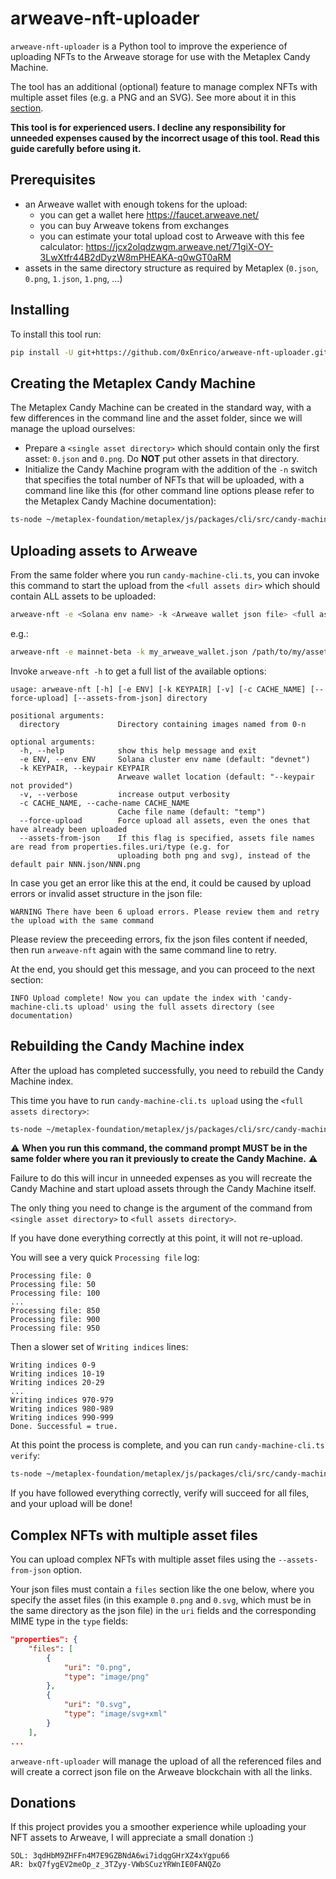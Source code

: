 # arweave-nft-uploader

``arweave-nft-uploader`` is a Python tool to improve the experience of uploading NFTs to the
Arweave storage for use with the Metaplex Candy Machine.

The tool has an additional (optional) feature to manage complex NFTs with multiple asset files
(e.g. a PNG and an SVG). See more about it in this [section](#complex-nfts-with-multiple-asset-files).

**This tool is for experienced users. I decline any responsibility for unneeded expenses caused by
the incorrect usage of this tool. Read this guide carefully before using it.**

## Prerequisites
* an Arweave wallet with enough tokens for the upload:
  * you can get a wallet here https://faucet.arweave.net/
  * you can buy Arweave tokens from exchanges
  * you can estimate your total upload cost to Arweave with this fee calculator: https://jcx2olqdzwgm.arweave.net/71giX-OY-3LwXtfr44B2dDyzW8mPHEAKA-q0wGT0aRM
* assets in the same directory structure as required by Metaplex (``0.json``, ``0.png``, ``1.json``, ``1.png``, ...)

## Installing
To install this tool run:
```bash
pip install -U git+https://github.com/0xEnrico/arweave-nft-uploader.git
```

## Creating the Metaplex Candy Machine

The Metaplex Candy Machine can be created in the standard way, with a few differences
in the command line and the asset folder, since we will manage the upload ourselves:
* Prepare a ``<single asset directory>`` which should contain only the first asset: ``0.json`` and ``0.png``.
Do **NOT** put other assets in that directory.
* Initialize the Candy Machine program with the addition of the ``-n`` switch that specifies
the total number of NFTs that will be uploaded, with a command line like this
(for other command line options please refer to the Metaplex Candy Machine documentation):
```bash
ts-node ~/metaplex-foundation/metaplex/js/packages/cli/src/candy-machine-cli.ts upload <single asset directory> -n <total number of NFTs> --keypair <Solana keypair file> --env <Solana cluster env name>
```

## Uploading assets to Arweave

From the same folder where you run ``candy-machine-cli.ts``, you can invoke this command
to start the upload from the ``<full assets dir>`` which should contain ALL assets to be uploaded:
```bash
arweave-nft -e <Solana env name> -k <Arweave wallet json file> <full assets dir>
```
e.g.:
```bash
arweave-nft -e mainnet-beta -k my_arweave_wallet.json /path/to/my/asset/dir
```

Invoke ``arweave-nft -h`` to get a full list of the available options:
```console
usage: arweave-nft [-h] [-e ENV] [-k KEYPAIR] [-v] [-c CACHE_NAME] [--force-upload] [--assets-from-json] directory

positional arguments:
  directory             Directory containing images named from 0-n

optional arguments:
  -h, --help            show this help message and exit
  -e ENV, --env ENV     Solana cluster env name (default: "devnet")
  -k KEYPAIR, --keypair KEYPAIR
                        Arweave wallet location (default: "--keypair not provided")
  -v, --verbose         increase output verbosity
  -c CACHE_NAME, --cache-name CACHE_NAME
                        Cache file name (default: "temp")
  --force-upload        Force upload all assets, even the ones that have already been uploaded
  --assets-from-json    If this flag is specified, assets file names are read from properties.files.uri/type (e.g. for
                        uploading both png and svg), instead of the default pair NNN.json/NNN.png
```

In case you get an error like this at the end, it could be caused by upload errors or
invalid asset structure in the json file:
```console
WARNING There have been 6 upload errors. Please review them and retry the upload with the same command
```

Please review the preceeding errors, fix the json files content if needed, then run
``arweave-nft`` again with the same command line to retry.

At the end, you should get this message, and you can proceed to the next section:

```console
INFO Upload complete! Now you can update the index with 'candy-machine-cli.ts upload' using the full assets directory (see documentation)
```

## Rebuilding the Candy Machine index

After the upload has completed successfully, you need to rebuild the Candy Machine index.

This time you have to run ``candy-machine-cli.ts upload`` using the ``<full assets directory>``:
```bash
ts-node ~/metaplex-foundation/metaplex/js/packages/cli/src/candy-machine-cli.ts upload <full assets directory> -n <total number of NFTs> --keypair <Solana keypair file> --env <Solana cluster env name>
```
:warning: **When you run this command, the command prompt MUST be in the same folder where you ran it previously to create the Candy Machine.** :warning:

Failure to do this will incur in unneeded expenses as you will recreate the Candy Machine and start upload assets
through the Candy Machine itself.

The only thing you need to change is the argument of the command from
``<single asset directory>`` to ``<full assets directory>``.

If you have done everything correctly at this point, it will not re-upload.

You will see a very quick ``Processing file`` log:
```console
Processing file: 0
Processing file: 50
Processing file: 100
...
Processing file: 850
Processing file: 900
Processing file: 950
```

Then a slower set of ``Writing indices`` lines:

```console
Writing indices 0-9
Writing indices 10-19
Writing indices 20-29
...
Writing indices 970-979
Writing indices 980-989
Writing indices 990-999
Done. Successful = true.
```

At this point the process is complete, and you can run ``candy-machine-cli.ts verify``:
```bash
ts-node ~/metaplex-foundation/metaplex/js/packages/cli/src/candy-machine-cli.ts verify --keypair <Solana keypair file> --env <Solana cluster env name>
```

If you have followed everything correctly, verify will succeed for all files, and your upload will be done!

## Complex NFTs with multiple asset files

You can upload complex NFTs with multiple asset files using the ``--assets-from-json`` option.

Your json files must contain a ``files`` section like the one below, where you specify the asset
files (in this example ``0.png`` and ``0.svg``, which must be in the same directory as the json file)
in the ``uri`` fields and the corresponding MIME type in the ``type`` fields:

```json
"properties": {
    "files": [
        {
            "uri": "0.png",
            "type": "image/png"
        },
        {
            "uri": "0.svg",
            "type": "image/svg+xml"
        }
    ],
...
```
``arweave-nft-uploader`` will manage the upload of all the referenced files and will create a correct json file
on the Arweave blockchain with all the links.

## Donations

If this project provides you a smoother experience while uploading your NFT assets to Arweave, I will appreciate a small donation :)
```
SOL: 3qdHbM9ZHFFn4M7E9GZBNdA6wi7idqgGHrXZ4xYgpu66
AR: bxQ7fygEV2meOp_z_3TZyy-VWbSCuzYRWnIE0FANQZo
```
